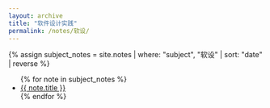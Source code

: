 ```yaml
---
layout: archive
title: "软件设计实践"
permalink: /notes/软设/
---
```


{% assign subject_notes = site.notes | where: "subject", "软设" | sort: "date" | reverse %}
<ul>
  {% for note in subject_notes %}
    <li>
      <a href="{{ note.url }}">{{ note.title }}</a>
    </li>
  {% endfor %}
</ul>